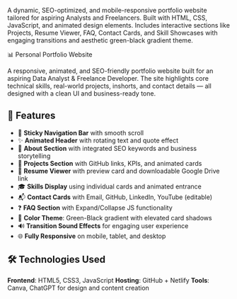 A dynamic, SEO-optimized, and mobile-responsive portfolio website tailored for aspiring Analysts and Freelancers. Built with HTML, CSS, JavaScript, and animated design elements. Includes interactive sections like Projects, Resume Viewer, FAQ, Contact Cards, and Skill Showcases with engaging transitions and aesthetic green-black gradient theme.

📊 Personal Portfolio Website

A responsive, animated, and SEO-friendly portfolio website built for an aspiring Data Analyst & Freelance Developer. The site highlights core technical skills, real-world projects, inshorts, and contact details — all designed with a clean UI and business-ready tone.


## 🚀 Features

- 🔄 **Sticky Navigation Bar** with smooth scroll
- ✨ **Animated Header** with rotating text and quote effect
- 🧠 **About Section** with integrated SEO keywords and business storytelling
- 💼 **Projects Section** with GitHub links, KPIs, and animated cards
- 📄 **Resume Viewer** with preview card and downloadable Google Drive link
- 🎓 **Skills Display** using individual cards and animated entrance
- 📬 **Contact Cards** with Email, GitHub, LinkedIn, YouTube (editable)
- ❓ **FAQ Section** with Expand/Collapse JS functionality
- 🎨 **Color Theme**: Green-Black gradient with elevated card shadows
- 🔊 **Transition Sound Effects** for engaging user experience
- 🌐 **Fully Responsive** on mobile, tablet, and desktop


## 🛠️ Technologies Used

**Frontend**: HTML5, CSS3, JavaScript
**Hosting**: GitHub + Netlify
**Tools**: Canva, ChatGPT for design and content creation
